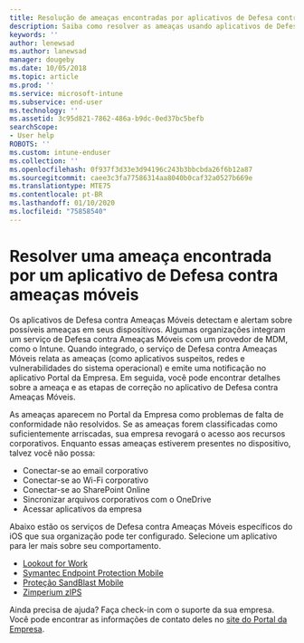 ```yaml
---
title: Resolução de ameaças encontradas por aplicativos de Defesa contra Ameaças Móveis no iOS | Microsoft Docs
description: Saiba como resolver as ameaças usando aplicativos de Defesa contra ameaças de móveis para iOS.
keywords: ''
author: lenewsad
ms.author: lanewsad
manager: dougeby
ms.date: 10/05/2018
ms.topic: article
ms.prod: ''
ms.service: microsoft-intune
ms.subservice: end-user
ms.technology: ''
ms.assetid: 3c95d821-7862-486a-b9dc-0ed37bc5befb
searchScope:
- User help
ROBOTS: ''
ms.custom: intune-enduser
ms.collection: ''
ms.openlocfilehash: 0f937f3d33e3d94196c243b3bbcbda26f6b12a87
ms.sourcegitcommit: caee3c3fa77586314aa8040b0caf32a0527b669e
ms.translationtype: MTE75
ms.contentlocale: pt-BR
ms.lasthandoff: 01/10/2020
ms.locfileid: "75858540"
---
```

# <a name="resolve-a-threat-found-by-a-mobile-threat-defense-app"></a>Resolver uma ameaça encontrada por um aplicativo de Defesa contra ameaças móveis

Os aplicativos de Defesa contra Ameaças Móveis detectam e alertam sobre possíveis ameaças em seus dispositivos. Algumas organizações integram um serviço de Defesa contra Ameaças Móveis com um provedor de MDM, como o Intune. Quando integrado, o serviço de Defesa contra Ameaças Móveis relata as ameaças (como aplicativos suspeitos, redes e vulnerabilidades do sistema operacional) e emite uma notificação no aplicativo Portal da Empresa. Em seguida, você pode encontrar detalhes sobre a ameaça e as etapas de correção no aplicativo de Defesa contra Ameaças Móveis.  

As ameaças aparecem no Portal da Empresa como problemas de falta de conformidade não resolvidos. Se as ameaças forem classificadas como suficientemente arriscadas, sua empresa revogará o acesso aos recursos corporativos. Enquanto essas ameaças estiverem presentes no dispositivo, talvez você não possa:  

* Conectar-se ao email corporativo
* Conectar-se ao Wi-Fi corporativo
* Conectar-se ao SharePoint Online
* Sincronizar arquivos corporativos com o OneDrive
* Acessar aplicativos da empresa

Abaixo estão os serviços de Defesa contra Ameaças Móveis específicos do iOS que sua organização pode ter configurado. Selecione um aplicativo para ler mais sobre seu comportamento. 


* [Lookout for Work](you-need-to-resolve-a-threat-found-by-lookout-for-work-ios.md)
* [Symantec Endpoint Protection Mobile](you-need-to-resolve-a-threat-found-by-skycure-ios.md)
* [Proteção SandBlast Mobile](you-need-to-resolve-a-threat-found-by-checkpoint-ios.md)
* [Zimperium zIPS](you-need-to-resolve-a-threat-found-by-zips-ios.md)

Ainda precisa de ajuda? Faça check-in com o suporte da sua empresa. Você pode encontrar as informações de contato deles no [site do Portal da Empresa](https://go.microsoft.com/fwlink/?linkid=2010980).  

